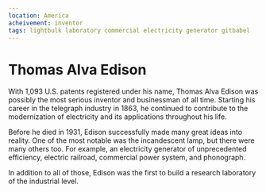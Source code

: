 ```yaml
---
location: America
acheivement: inventor
tags: lightbulk laboratory commercial electricity generator gitbabel
---
```


# Thomas Alva Edison

With 1,093 U.S. patents registered under his name, Thomas Alva Edison was possibly the most serious inventor and businessman of all time. Starting his career in the telegraph industry in 1863, he continued to contribute to the modernization of electricity and its applications throughout his life.

Before he died in 1931, Edison successfully made many great ideas into reality. One of the most notable was the incandescent lamp, but there were many others too. For example, an electricity generator of unprecedented efficiency, electric railroad, commercial power system, and phonograph. 

In addition to all of those, Edison was the first to build a research laboratory of the industrial level.